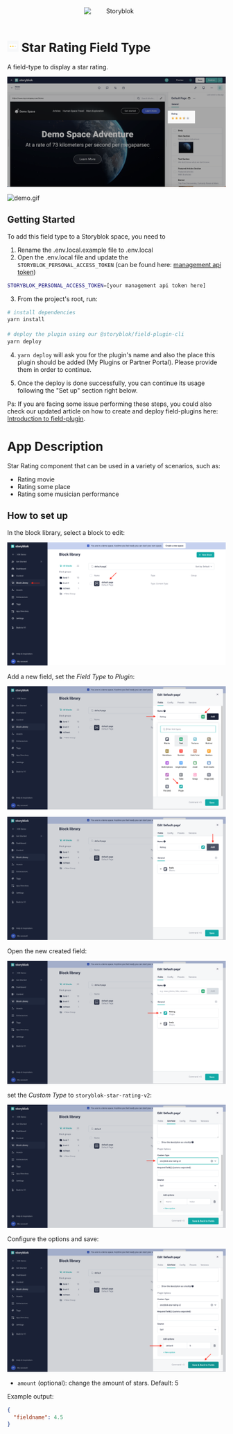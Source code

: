 <p style="text-align: center">
  <a href="https://www.storyblok.com/" rel="noopener">
 <img width=150px src="https://a.storyblok.com/f/51376/3856x824/fea44d52a9/colored-full.png" alt="Storyblok" style="display:inline-block;margin:20px;"></a>
</p>

<h1>
<img src="assets/icon.svg" height="26px">
Star Rating Field Type
</h1>

A field-type to display a star rating.

![screenshot.gif](docs/screenshot.png)

![demo.gif](docs/demo.gif)

## Getting Started

To add this field type to a Storyblok space, you need to

1. Rename the .env.local.example file to .env.local
2. Open the .env.local file and update the `STORYBLOK_PERSONAL_ACCESS_TOKEN` (can be found here: [management api token](https://app.storyblok.com/#/me/account?tab=token))

```bash
STORYBLOK_PERSONAL_ACCESS_TOKEN=[your management api token here]
```

3. From the project's root, run:

```bash
# install dependencies
yarn install

# deploy the plugin using our @storyblok/field-plugin-cli
yarn deploy
```

4. `yarn deploy` will ask you for the plugin's name and also the place this plugin should be added (My Plugins or Partner Portal). Please provide them in order to continue.

5. Once the deploy is done successfully, you can continue its usage following the "Set up" section right below.

Ps: If you are facing some issue performing these steps, you could also check our updated article on how to create and deploy field-plugins here: [Introduction to field-plugin](https://www.storyblok.com/docs/plugins/introduction).

# App Description

Star Rating component that can be used in a variety of scenarios, such as:

- Rating movie
- Rating some place
- Rating some musician performance

## How to set up

In the block library, select a block to edit:

![setup-1.png](docs/setup-1.png)

Add a new field, set the _Field Type_ to _Plugin_:

![setup-2.png](docs/setup-2.png)

![setup-3.png](docs/setup-3.png)

Open the new created field:

![setup-4.png](docs/setup-4.png)

set the _Custom Type_ to `storyblok-star-rating-v2`:

![setup-5.png](docs/setup-5.png)

Configure the options and save:

![setup-6.png](docs/setup-6.png)

- `amount` (optional): change the amount of stars.
  Default: 5

Example output:

```json
{
  "fieldname": 4.5
}
```
